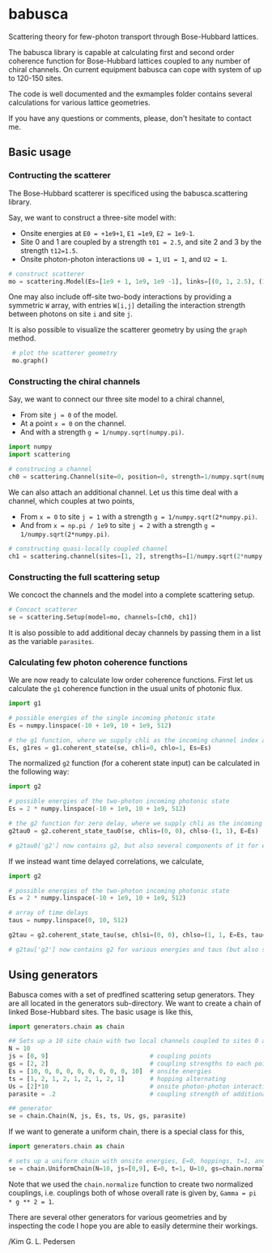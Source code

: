 # babusca

Scattering theory for few-photon transport through Bose-Hubbard lattices.

The babusca library is capable at calculating first and second order coherence function for Bose-Hubbard lattices coupled to any number of chiral channels. On current equipment babusca can cope with system of up to 120-150 sites.

The code is well documented and the exmamples folder contains several calculations for various lattice geometries.

If you have any questions or comments, please, don't hesitate to contact me.

## Basic usage

### Contructing the scatterer

The Bose-Hubbard scatterer is specificed using the babusca.scattering library.

Say, we want to construct a three-site model with:
- Onsite energies at `E0 = +1e9+1`, `E1 =1e9`, `E2 = 1e9-1`.
- Site 0 and 1 are coupled by a strength `t01 = 2.5`, and site 2 and 3 by the strength `t12=1.5`.
- Onsite photon-photon interactions `U0 = 1`, `U1 = 1`, and `U2 = 1`.

```python
# construct scatterer
mo = scattering.Model(Es=[1e9 + 1, 1e9, 1e9 -1], links=[(0, 1, 2.5), (1, 2, 1.5)], Us = [1, 1, 1])
```

One may also include off-site two-body interactions by providing a symmetric `W` array, with entries `W[i,j]` detailing the interaction strength between photons on site `i` and site `j`.

It is also possible to visualize the scatterer geometry by using the `graph` method.

```python
 # plot the scatterer geometry
 mo.graph()
```

### Constructing the chiral channels

Say, we want to connect our three site model to a chiral channel,
- From site `j = 0` of the model.
- At a point `x = 0` on the channel.
- And with a strength `g = 1/numpy.sqrt(numpy.pi)`.

```python
import numpy
import scattering

# construcing a channel
ch0 = scattering.Channel(site=0, position=0, strength=1/numpy.sqrt(numpy.pi))
```

We can also attach an additional channel. Let us this time deal with a channel, which couples at two points,
- From `x = 0` to site `j = 1` with a strength `g = 1/numpy.sqrt(2*numpy.pi)`.
- And from `x = np.pi / 1e9` to site `j = 2` with a strength `g = 1/numpy.sqrt(2*numpy.pi)`.

```python
# constructing quasi-locally coupled channel
ch1 = scattering.channel(sites=[1, 2], strengths=[1/numpy.sqrt(2*numpy.pi)]*2, positions=[0, np.pi / 1e9])
```

### Constructing the full scattering setup

We concoct the channels and the model into a complete scattering setup.
```python
# Concoct scatterer
se = scattering.Setup(model=mo, channels=[ch0, ch1])
```

It is also possible to add additional decay channels by passing them in a list as the variable `parasites`.

### Calculating few photon coherence functions

We are now ready to calculate low order coherence functions. First let us calculate the `g1` coherence function in the usual units of photonic flux.

```python
import g1

# possible energies of the single incoming photonic state
Es = numpy.linspace(-10 + 1e9, 10 + 1e9, 512)

# the g1 function, where we supply chli as the incoming channel index and chlo as the outgoing channel index
Es, g1res = g1.coherent_state(se, chli=0, chlo=1, Es=Es)
```

The normalized `g2` function (for a coherent state input) can be calculated in the following way:

```python
import g2

# possible energies of the two-photon incoming photonic state
Es = 2 * numpy.linspace(-10 + 1e9, 10 + 1e9, 512)

# the g2 function for zero delay, where we supply chli as the incoming channel indices and chlo as the outgoing channel indices
g2tau0 = g2.coherent_state_tau0(se, chlis=(0, 0), chlso-(1, 1), E=Es)

# g2tau0['g2'] now contains g2, but also several components of it for easy access
```

If we instead want time delayed correlations, we calculate,

```python
import g2

# possible energies of the two-photon incoming photonic state
Es = 2 * numpy.linspace(-10 + 1e9, 10 + 1e9, 512)

# array of time delays
taus = numpy.linspace(0, 10, 512)

g2tau = g2.coherent_state_tau(se, chlsi=(0, 0), chlso=(1, 1, E=Es, tau=taus)

# g2tau['g2'] now contains g2 for various energies and taus (but also several components of it for easy access).
```

## Using generators

Babusca comes with a set of predfined scattering setup generators. They are all located in the generators sub-directory. We want to create a chain of linked Bose-Hubbard sites. The basic usage is like this,

```python
import generators.chain as chain

## Sets up a 10 site chain with two local channels coupled to sites 0 and 9.
N = 10
js = [0, 9]                            # coupling points 
gs = [2, 2]                            # coupling strengths to each point
Es = [10, 0, 0, 0, 0, 0, 0, 0, 0, 10]  # onsite energies
ts = [1, 2, 1, 2, 1, 2, 1, 2, 1]       # hopping alternating 
Us = [2]*10                            # onsite photon-photon interaction
parasite = .2                          # coupling strength of additional decay channels attached to each site

## generator
se = chain.Chain(N, js, Es, ts, Us, gs, parasite)
```

If we want to generate a uniform chain, there is a special class for this,

```python
import generators.chain as chain

# sets up a uniform chain with onsite energies, E=0, hoppings, t=1, and U=10.
se = chain.UniformChain(N=10, js=[0,9], E=0, t=1, U=10, gs=chain.normalize([1,1]), parasite=0.2)
```

Note that we used the `chain.normalize` function to create two normalized couplings, i.e. couplings both of whose overall rate is given by, `Gamma = pi * g ** 2 = 1`.

There are several other generators for various geometries and by inspecting the code I hope you are able to easily determine their workings.

/Kim G. L. Pedersen
